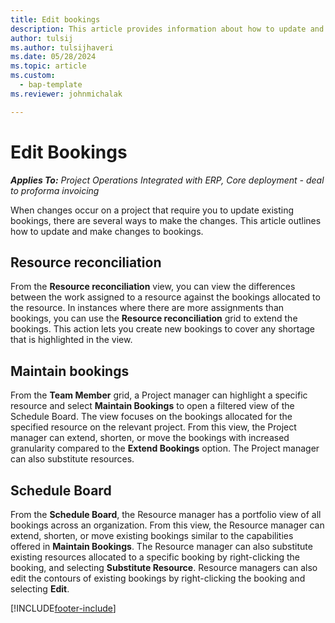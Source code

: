 ```yaml
---
title: Edit bookings
description: This article provides information about how to update and make changes to bookings. 
author: tulsij
ms.author: tulsijhaveri
ms.date: 05/28/2024
ms.topic: article
ms.custom: 
  - bap-template
ms.reviewer: johnmichalak

---
```


# Edit Bookings

_**Applies To:** Project Operations Integrated with ERP, Core deployment - deal to proforma invoicing_


When changes occur on a project that require you to update existing bookings, there are several ways to make the changes. This article outlines how to update and make changes to bookings.

## Resource reconciliation

From the **Resource reconciliation** view, you can view the differences between the work assigned to a resource against the bookings allocated to the resource. In instances where there are more assignments than bookings, you can use the **Resource reconciliation** grid to extend the bookings. This action lets you create new bookings to cover any shortage that is highlighted in the view.

## Maintain bookings

From the **Team Member** grid, a Project manager can highlight a specific resource and select **Maintain Bookings** to open a filtered view of the Schedule Board. The view focuses on the bookings allocated for the specified resource on the relevant project. From this view, the Project manager can extend, shorten, or move the bookings with increased granularity compared to the **Extend Bookings** option. The Project manager can also substitute resources.

## Schedule Board

From the **Schedule Board**, the Resource manager has a portfolio view of all bookings across an organization. From this view, the Resource manager can extend, shorten, or move existing bookings similar to the capabilities offered in **Maintain Bookings**. The Resource manager can also substitute existing resources allocated to a specific booking by right-clicking the booking, and selecting **Substitute Resource**. Resource managers can also edit the contours of existing bookings by right-clicking the booking and selecting **Edit**.


[!INCLUDE[footer-include](../includes/footer-banner.md)]
